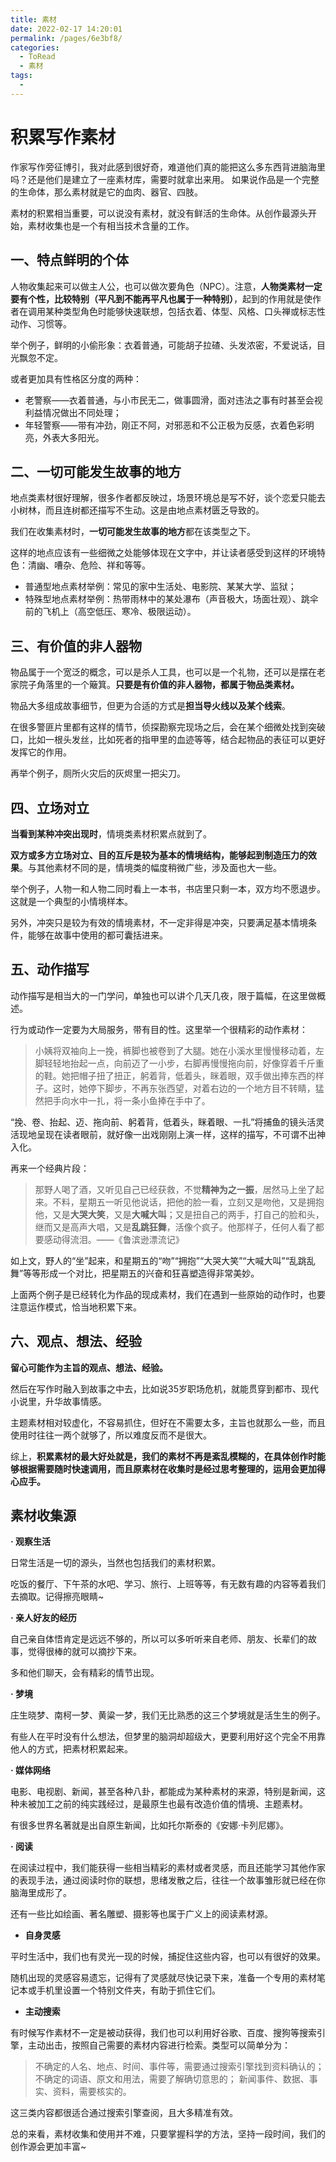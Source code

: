 ```yaml
---
title: 素材
date: 2022-02-17 14:20:01
permalink: /pages/6e3bf8/
categories:
  - ToRead
  - 素材
tags:
  - 
---
```

# 积累写作素材

作家写作旁征博引，我对此感到很好奇，难道他们真的能把这么多东西背进脑海里吗？还是他们是建立了一座素材库，需要时就拿出来用。
如果说作品是一个完整的生命体，那么素材就是它的血肉、器官、四肢。

素材的积累相当重要，可以说没有素材，就没有鲜活的生命体。从创作最源头开始，素材收集也是一个有相当技术含量的工作。

## 一、特点鲜明的个体

人物收集起来可以做主人公，也可以做次要角色（NPC）。注意，**人物类素材一定要有个性，比较特别（平凡到不能再平凡也属于一种特别）**，起到的作用就是使作者在调用某种类型角色时能够快速联想，包括衣着、体型、风格、口头禅或标志性动作、习惯等。

举个例子，鲜明的小偷形象：衣着普通，可能胡子拉碴、头发浓密，不爱说话，目光飘忽不定。

或者更加具有性格区分度的两种：

- 老警察——衣着普通，与小市民无二，做事圆滑，面对违法之事有时甚至会视利益情况做出不同处理；
- 年轻警察——带有冲劲，刚正不阿，对邪恶和不公正极为反感，衣着色彩明亮，外表大多阳光。

## 二、一切可能发生故事的地方

地点类素材很好理解，很多作者都反映过，场景环境总是写不好，谈个恋爱只能去小树林，而且连树都还描写不生动。这是由地点素材匮乏导致的。

我们在收集素材时，**一切可能发生故事的地方**都在该类型之下。

这样的地点应该有一些细微之处能够体现在文字中，并让读者感受到这样的环境特色：清幽、嘈杂、危险、祥和等等。

- 普通型地点素材举例：常见的家中生活处、电影院、某某大学、监狱；
- 特殊型地点素材举例：热带雨林中的某处瀑布（声音极大，场面壮观）、跳伞前的飞机上（高空低压、寒冷、极限运动）。

## 三、有价值的非人器物

物品属于一个宽泛的概念，可以是杀人工具，也可以是一个礼物，还可以是摆在老家院子角落里的一个簸箕。**只要是有价值的非人器物，都属于物品类素材。**

物品大多组成故事细节，但更为合适的方式是**担当导火线以及某个线索**。

在很多警匪片里都有这样的情节，侦探勘察完现场之后，会在某个细微处找到突破口，比如一根头发丝，比如死者的指甲里的血迹等等，结合起物品的表征可以更好发挥它的作用。

再举个例子，厕所火灾后的灰烬里一把尖刀。

## 四、**立场对立**

**当看到某种冲突出现时**，情境类素材积累点就到了。

**双方或多方立场对立、目的互斥是较为基本的情境结构，能够起到制造压力的效果**。与其他素材不同的是，情境类的幅度稍微广些，涉及面也大一些。

举个例子，人物一和人物二同时看上一本书，书店里只剩一本，双方均不愿退步。这就是一个典型的小情境样本。

另外，冲突只是较为有效的情境素材，不一定非得是冲突，只要满足基本情境条件，能够在故事中使用的都可囊括进来。

## **五、动作描写**

动作描写是相当大的一门学问，单独也可以讲个几天几夜，限于篇幅，在这里做概述。

行为或动作一定要为大局服务，带有目的性。这里举一个很精彩的动作素材：

> 小姨将双袖向上一挽，裤脚也被卷到了大腿。她在小溪水里慢慢移动着，左脚轻轻地抬起一点，向前迈了一小步，右脚再慢慢拖向前，好像穿着千斤重的鞋。她把帽子扭了扭正，躬着背，低着头，眯着眼，双手做出捧东西的样子。这时，她停下脚步，不再东张西望，对着右边的一个地方目不转睛，猛然把手向水中一扎，将一条小鱼捧在手中了。

“挽、卷、抬起、迈、拖向前、躬着背，低着头，眯着眼、一扎”将捕鱼的镜头活灵活现地呈现在读者眼前，就好像一出戏刚刚上演一样，这样的描写，不可谓不出神入化。

再来一个经典片段：

> 那野人喝了酒，又听见自己已经获救，不觉**精神为之一振**，居然马上坐了起来。不料，星期五一听见他说话，把他的脸一看，立刻又是吻他，又是拥抱他，又是**大哭大笑**，又是**大喊大叫**；又是扭自己的两手，打自己的脸和头，继而又是高声大唱，又是**乱跳狂舞**，活像个疯子。他那样子，任何人看了都要感动得流泪。——《鲁滨逊漂流记》

如上文，野人的“坐”起来，和星期五的“吻”“拥抱”“大哭大笑”“大喊大叫”“乱跳乱舞”等等形成一个对比，把星期五的兴奋和狂喜塑造得非常美妙。

上面两个例子是已经转化为作品的现成素材，我们在遇到一些原始的动作时，也要注意运作模式，恰当地积累下来。

## **六、观点、想法、经验**

**留心可能作为主旨的观点、想法、经验。**

然后在写作时融入到故事之中去，比如说35岁职场危机，就能贯穿到都市、现代小说里，升华故事情感。

主题素材相对较虚化，不容易抓住，但好在不需要太多，主旨也就那么一些，而且使用时往往一两个就够了，所以难度反而不是很大。

综上，**积累素材的最大好处就是，我们的素材不再是紊乱模糊的，在具体创作时能够根据需要随时快速调用，而且原素材在收集时是经过思考整理的，运用会更加得心应手。**

## 素材收集源

**· 观察生活**

日常生活是一切的源头，当然也包括我们的素材积累。

吃饭的餐厅、下午茶的水吧、学习、旅行、上班等等，有无数有趣的内容等着我们去摘取。记得擦亮眼睛~

**· 亲人好友的经历**

自己亲自体悟肯定是远远不够的，所以可以多听听来自老师、朋友、长辈们的故事，觉得很棒的就可以摘抄下来。

多和他们聊天，会有精彩的情节出现。

**· 梦境**

庄生晓梦、南柯一梦、黄粱一梦，我们无比熟悉的这三个梦境就是活生生的例子。

有些人在平时没有什么想法，但梦里的脑洞却超级大，更要利用好这个完全不用靠他人的方式，把素材积累起来。

**· 媒体网络**

电影、电视剧、新闻，甚至各种八卦，都能成为某种素材的来源，特别是新闻，这种未被加工之前的纯实践经过，是最原生也最有改造价值的情境、主题素材。

有很多世界名著就是出自原生新闻，比如托尔斯泰的《安娜·卡列尼娜》。

**· 阅读**

在阅读过程中，我们能获得一些相当精彩的素材或者灵感，而且还能学习其他作家的表现手法，通过阅读时你的联想，思绪发散之后，往往一个故事雏形就已经在你脑海里成形了。

还有一些比如绘画、著名雕塑、摄影等也属于广义上的阅读素材源。

- **自身灵感**

平时生活中，我们也有灵光一现的时候，捕捉住这些内容，也可以有很好的效果。

随机出现的灵感容易遗忘，记得有了灵感就尽快记录下来，准备一个专用的素材笔记本或手机里设置一个特别文件夹，有助于抓住它们。

- **主动搜索**

有时候写作素材不一定是被动获得，我们也可以利用好谷歌、百度、搜狗等搜索引擎，主动出击，按照自己需要的素材内容进行检索。类型可以简单分为：

> 不确定的人名、地点、时间、事件等，需要通过搜索引擎找到资料确认的；
> 不确定的词语、原文和用法，需要了解确切意思的；
> 新闻事件、数据、事实、资料，需要核实的。

这三类内容都很适合通过搜索引擎查阅，且大多精准有效。

总的来看，素材收集和使用并不难，只要掌握科学的方法，坚持一段时间，我们的创作源会更加丰富~